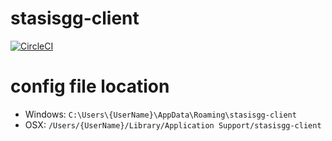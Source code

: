 # stasisgg-client
[![CircleCI](https://circleci.com/gh/R-NK/stasisgg-client/tree/master.svg?style=shield)](https://circleci.com/gh/R-NK/stasisgg-client/tree/master)

# config file location
- Windows: `C:\Users\{UserName}\AppData\Roaming\stasisgg-client`
- OSX: `/Users/{UserName}/Library/Application Support/stasisgg-client`